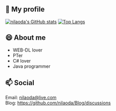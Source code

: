 ## 📢 My profile

[![nilaoda's GitHub stats](https://github-readme-stats.vercel.app/api?username=nilaoda&show_icons=true&hide_border=true&include_all_commits=true)](https://github.com/anuraghazra/github-readme-stats)    [![Top Langs](https://github-readme-stats.vercel.app/api/top-langs/?username=nilaoda&layout=compact&hide_border=true)](https://github.com/anuraghazra/github-readme-stats)

## 😄 About me

* WEB-DL lover
* PTer
* C# lover
* Java programmer

## 📫 Social

Email: nilaoda@live.com  
Blog: https://github.com/nilaoda/Blog/discussions

<!--
**nilaoda/nilaoda** is a ✨ _special_ ✨ repository because its `README.md` (this file) appears on your GitHub profile.

Here are some ideas to get you started:

- 🔭 I’m currently working on ...
- 🌱 I’m currently learning ...
- 👯 I’m looking to collaborate on ...
- 🤔 I’m looking for help with ...
- 💬 Ask me about ...
- 📫 How to reach me: ...
- 😄 Pronouns: ...
- ⚡ Fun fact: ...
-->
